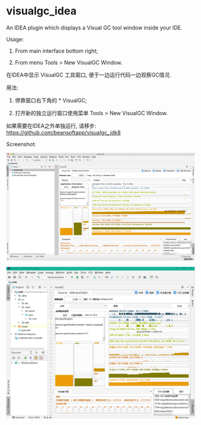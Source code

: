 # visualgc_idea
 An IDEA plugin which displays a Visual GC tool window inside your IDE.

Usage: 

1) From main interface bottom right;

2) From menu Tools > New VisualGC Window.

在IDEA中显示 VisualGC 工具窗口, 便于一边运行代码一边观察GC情况.

用法:

1) 停靠窗口右下角的 * VisualGC;

2) 打开新的独立运行窗口使用菜单 Tools > New VisualGC Window.

如果需要在IDEA之外单独运行, 请移步: https://github.com/beansoftapp/visualgc_jdk8

Screenshot:

![vgc_idea_mac_en](vgc_idea_mac_en.png)

![vgc_idea_cn](vgc_idea_cn.png)

